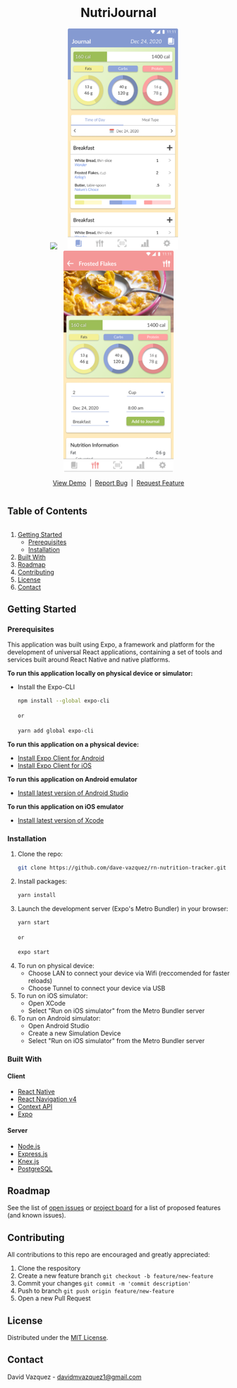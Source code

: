 <!-- PROJECT LOGO -->
<br />
<p align="center">
  <h1 align="center">NutriJournal</h1>
  <p align="center">
    <img src="./readme/home-page-preview.png" height="500px" width="auto" style="margin-right: 20px"/>
    <img src="./readme/journal-preview.png" height="500px" width="auto" style="margin-right: 20px"/>
    <img src="./readme/food-detail-preview.png" height="500px" width="auto" />
  </p>
  <p align="center">
    <a href="https://expo.io/@dave_vazquez/projects/rn-nutrition">View Demo</a>
    <span>&nbsp;|&nbsp;</span>
    <a href="https://github.com/dave-vazquez/rn-nutrition-tracker/issues">Report Bug</a>
    <span>&nbsp;|&nbsp;</span>
    <a href="https://github.com/dave-vazquez/rn-nutrition-tracker/issues">Request Feature</a>
    <br />
  </p>
</p>



<!-- TABLE OF CONTENTS -->
<summary><h2 style="display: inline-block">Table of Contents</h2></summary>
<ol>
 <li>
    <a href="#getting-started">Getting Started</a>
    <ul>
      <li><a href="#prerequisites">Prerequisites</a></li>
      <li><a href="#installation">Installation</a></li>
    </ul>
  </li>
  <li><a href="#built-with">Built With</a></li>

  <li><a href="#roadmap">Roadmap</a></li>
  <li><a href="#contributing">Contributing</a></li>
  <li><a href="#license">License</a></li>
  <li><a href="#contact">Contact</a></li>
</ol>

<!-- GETTING STARTED -->
## Getting Started
### Prerequisites

This application was built using Expo, a framework and platform for the development of universal React applications, containing a set of tools and services built around React Native and native platforms.

**To run this application locally on physical device or simulator:**

* Install the Expo-CLI
  ```sh
  npm install --global expo-cli
  
  or

  yarn add global expo-cli
  ```

**To run this application on a physical device:**
* [Install Expo Client for Android](https://play.google.com/store/apps/details?id=host.exp.exponent&hl=en_US&gl=US)
* [Install Expo Client for iOS](https://apps.apple.com/us/app/expo-client/id982107779)

**To run this application on Android emulator**

* [Install latest version of Android Studio](https://developer.android.com/studio)

**To run this application on iOS emulator**

* [Install latest version of Xcode](https://developer.apple.com/xcode/)

### Installation

1. Clone the repo:
   ```sh
   git clone https://github.com/dave-vazquez/rn-nutrition-tracker.git
   ```
2. Install packages:
   ```sh
   yarn install
   ```
3. Launch the development server (Expo's Metro Bundler) in your browser:
   ```sh
   yarn start

   or

   expo start
   ```
4. To run on physical device: 
   * Choose LAN to connect your device via Wifi (reccomended for faster reloads)
   * Choose Tunnel to connect your device via USB
5. To run on iOS simulator:
   * Open XCode
   * Select "Run on iOS simulator" from the Metro Bundler server
6. To run on Android simulator:
   * Open Android Studio
   * Create a new Simulation Device
   * Select "Run on iOS simulator" from the Metro Bundler server

<!-- BUILTWITH -->
### Built With

#### Client
* [React Native](https://reactnative.dev/)
* [React Navigation v4](https://reactnavigation.org/)
* [Context API](https://reactjs.org/docs/context.html)
* [Expo](https://docs.expo.io/)

#### Server
* [Node.js](https://nodejs.org/en/)
* [Express.js](https://expressjs.com/)
* [Knex.js](http://knexjs.org/)
* [PostgreSQL](https://www.postgresql.org/)

<!-- ROADMAP -->
## Roadmap

See the list of [open issues](https://github.com/github_username/repo_name/issues) or [project board](https://github.com/dave-vazquez/rn-nutrition-tracker/projects/1) for a list of proposed features (and known issues).


<!-- CONTRIBUTING -->
## Contributing

All contributions to this repo are encouraged and greatly appreciated:

1. Clone the respository
2. Create a new feature branch `git checkout -b feature/new-feature`
3. Commit your changes `git commit -m 'commit description'`
4. Push to branch `git push origin feature/new-feature`
5. Open a new Pull Request

<!-- LICENSE -->
## License

Distributed under the [MIT License]("./LICENSE.md"). 

<!-- CONTACT -->
## Contact

David Vazquez - [davidmvazquez1@gmail.com](mailto:davidmvazquez1@gmail.com)